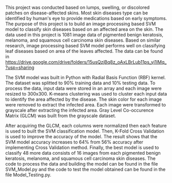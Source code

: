This project was conducted based on lumps, swelling, or discolored patches on disease-affected skins. Most skin diseases type can be identified by human's eye to provide medications based on early symptoms. The purpose of this project is to build an image processing based SVM model to classify skin diseases based on an affected area on the skin. The data used in this project is 1081 image data of pigmented benign keratosis, melanoma, and squamous cell carcinoma skin diseases. Based on similar research, image processing based SVM model performs well on classifying leaf diseases based on area of the leaves affected. The data can be found in https://drive.google.com/drive/folders/15usQzjBq8z_oAxLBrLub11ps_yj1IMq_?usp=sharing

The SVM model was built in Python with Radial Basis Function (RBF) kernel. The dataset was splitted to 90% training data and 10% testing data. To process the data, input data were stored in an array and each image were resized to 300x300. K-means clustering was used to cluster each input data to identify the area affected by the disease. The skin color for each image were removed to extract the infected area. Each image were transformed to grayscale after extracting the infected area. Gray Level Co-occurence Matrix (GLCM) was built from the grayscale dataset.

After acquiring the GLCM, each columns were normalized then each feature is used to built the SVM classification model. Then, K-Fold Cross Validation is used to improve the accuracy of the model. The result shows that the SVM model accuracy increases to 64% from 56% accuracy after implementing Cross Validation method. Finally, the best model is used to classify 48 more data consists of 16 images from each pigmented benign keratosis, melanoma, and squamous cell carcinoma skin diseases. The code to process the data and building the model can be found in the file SVM_Model.py and the code to test the model obtained can be found in the file Model_Testing.py.
